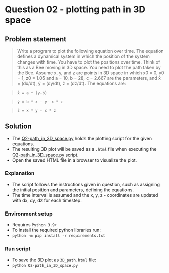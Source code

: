 # Question 02 - plotting path in 3D space

## Problem statement
> Write a program to plot the following equation over time. The equation defines a dynamical system in which the position of the system changes with time. You have to plot the positions over time. Think of this as a Bee moving in 3D space. You need to plot the path taken by the Bee.
> Assume x, y, and z are points in 3D space in which x0 = 0, y0 = 1, z0 = 1.05 and a = 10, b = 28, c = 2.667 are the parameters, and ẋ = (dx/dt), ẏ = (dy/dt), ż = (dz/dt).
> The equations are:

> `ẋ = a * (y-b)`

> `ẏ = b * x - y- x * z`

> `ż = x * y - c * z`

## Solution
* The [Q2-path_in_3D_space.py](https://github.com/kdineshchitra/submission_dhvani_hackathon_computer_vision/blob/master/02_question/Q2-path_in_3D_space.py) holds the plotting script for the given equations.
* The resulting 3D plot will be saved as a `.html` file when executing the [Q2-path_in_3D_space.py](https://github.com/kdineshchitra/submission_dhvani_hackathon_computer_vision/blob/master/02_question/Q2-path_in_3D_space.py) script.
* Open the saved HTML file in a browser to visualize the plot.

### Explanation
* The script follows the instructions given in question, such as assigning the initial position and parameters, defining the equations.
* The time interval is assumed and the x, y, z - coordinates are updated with dx, dy, dz for each timestep.

### Environment setup
* Requires `Python 3.9+`
* To install the required python libraries run:
* `python -m pip install -r requirements.txt`

### Run script
* To save the 3D plot as `3D_path.html` file:
* `python Q2-path_in_3D_space.py`
